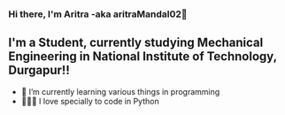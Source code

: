 ### Hi there, I'm Aritra -aka aritraMandal02👋 

## I'm a Student, currently studying Mechanical Engineering in National Institute of Technology, Durgapur!!

- 🌱 I’m currently learning various things in programming
- 👨🏽‍💻 I love specially to code in Python
